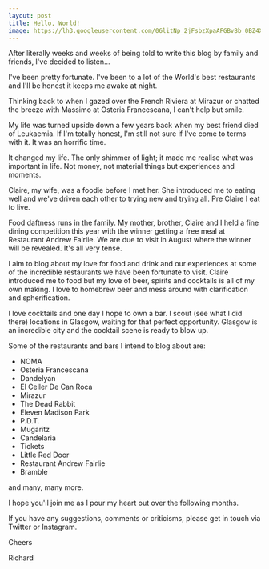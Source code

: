```yaml
---
layout: post
title: Hello, World!
image: https://lh3.googleusercontent.com/06litNp_2jFsbzXpaAFGBvBb_0BZ4X4wQd-cQWiXwgQpVPhDYFxuY32AZeW35fLTQPG6_RXc6czvCo-lsNDECdySYRbiKiN6Wqn_qcK1_xME8cMOq30EcMEnn5D01-x93nhM0dUwsUyOr-HfAzhKAkutw0i1oUDgxDOMimXxlN0FtUNDtuwul_gcyqng0xQiEe33v8Y5psvu98kJKOQIi6LnDyY41Cw39zh1R__tc5l8SZKxfI-cD1Cb0b08TzYYh448xuSGX7-8s7ZoT2Io3eXklLHQRwy7S9TdWtKwPXdVV7M0rKFdHEXCPASBPrPadNG9KlrC-eL9ts9JYxJwwnr3qCwi1dD45cf4Py8Atc9Fo0JAF_t3anS7yhP5JHJIh8dYw9VF-dJPuus_KCO8y4wMG2b1Kb-Lz1m9b_2_tsTCt0IYgTyEL0nc-WTDRHBLEKlev2unL5ZyZuPDc-1fqpV9jKhvS2SV9BLmsIsB8z0WutvsZwxLtdAYe344TP6qQis6ReAUOFXlSYWLmMLXyGKZ6HgmBHpCnLRrlPMUDzX8u_GLFqbOH7xeaGvsS7JxzqRI5DMrh6WWpwUxjLQbveBj9o4lC8XtECBqHNek_8_QyUkLBawKSNR1EhCN68OWT3_0ujsRr4PidxeR6SYEsjdY4mixuBZ5PQ=w964-h723-no
---
```


After literally weeks and weeks of being told to write this blog by family and friends, I've decided to listen...

I've been pretty fortunate. I've been to a lot of the World's best restaurants and I'll be honest it keeps me awake at night.

Thinking back to when I gazed over the French Riviera at Mirazur or chatted the breeze with Massimo at Osteria Francescana, I can't help but smile.

My life was turned upside down a few years back when my best friend died of Leukaemia. If I'm totally honest, I'm still not sure if I've come to terms with it. It was an horrific time.

It changed my life. The only shimmer of light; it made me realise what was important in life. Not money, not material things but experiences and moments.

Claire, my wife, was a foodie before I met her. She introduced me to eating well and we've driven each other to trying new and trying all. Pre Claire I eat to live.

Food daftness runs in the family. My mother, brother, Claire and I held a fine dining competition this year with the winner getting a free meal at Restaurant Andrew Fairlie. We are due to visit in August where the winner will be revealed. It's all very tense.

I aim to blog about my love for food and drink and our experiences at some of the incredible restaurants we have been fortunate to visit. Claire introduced me to food but my love of beer, spirits and cocktails is all of my own making. I love to homebrew beer and mess around with clarification and spherification.

I love cocktails and one day I hope to own a bar. I scout (see what I did there) locations in Glasgow, waiting for that perfect opportunity. Glasgow is an incredible city and the cocktail scene is ready to blow up.

Some of the restaurants and bars I intend to blog about are:

* NOMA
* Osteria Francescana
* Dandelyan
* El Celler De Can Roca
* Mirazur
* The Dead Rabbit
* Eleven Madison Park
* P.D.T.
* Mugaritz
* Candelaria
* Tickets
* Little Red Door
* Restaurant Andrew Fairlie
* Bramble

and many, many more.

I hope you'll join me as I pour my heart out over the following months.

If you have any suggestions, comments or criticisms, please get in touch via Twitter or Instagram.

Cheers

Richard
